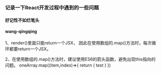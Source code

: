### 记录一下React开发过程中遇到的一些问题
#### 好记性不如烂笔头
#### wang-qingqing

1、render()里面只能return一个JSX，
因此在使用数组的.map()方法时，每次循环都要return一个JSX。

2、在使用数组的.map()方法时，建议使用ES6的箭头函数，避免出现this指向的问题。
	oneArray.map((item,index)=>{
		return (
			<a onClick={this.play.bind(this)}>test</a>
		)
	})


